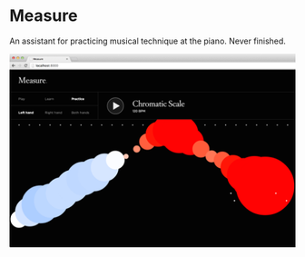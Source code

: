 Measure
=======

An assistant for practicing musical technique at the piano. Never finished.

![Screenshot](screenshot.png)

